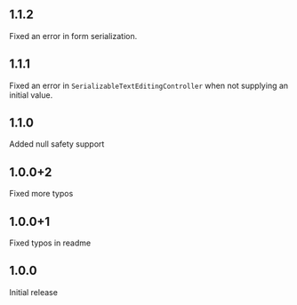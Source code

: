## 1.1.2
Fixed an error in form serialization.
## 1.1.1
Fixed an error in `SerializableTextEditingController` when not supplying an initial value.
## 1.1.0
Added null safety support
## 1.0.0+2
Fixed more typos
## 1.0.0+1
Fixed typos in readme
## 1.0.0
Initial release